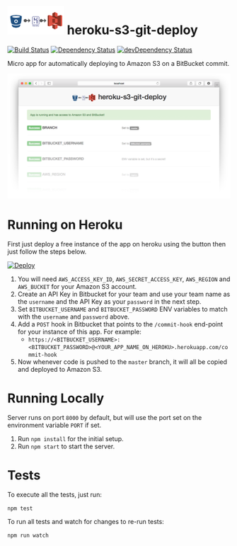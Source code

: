 ![App Logo](https://raw.githubusercontent.com/chesleybrown/heroku-s3-git-deploy/master/media/logo-small.png) heroku-s3-git-deploy
=========================

[![Build Status](https://travis-ci.org/chesleybrown/heroku-s3-git-deploy.svg)](https://travis-ci.org/chesleybrown/heroku-s3-git-deploy)
[![Dependency Status](https://david-dm.org/chesleybrown/heroku-s3-git-deploy.svg)](https://david-dm.org/chesleybrown/heroku-s3-git-deploy)
[![devDependency Status](https://david-dm.org/chesleybrown/heroku-s3-git-deploy/dev-status.svg)](https://david-dm.org/chesleybrown/heroku-s3-git-deploy#info=devDependencies)

Micro app for automatically deploying to Amazon S3 on a BitBucket commit.

![What it looks like](https://raw.githubusercontent.com/chesleybrown/heroku-s3-git-deploy/master/media/screenshot.png)

# Running on Heroku

First just deploy a free instance of the app on heroku using the button then just follow the steps below. 

[![Deploy](https://www.herokucdn.com/deploy/button.png)](https://heroku.com/deploy)

1. You will need `AWS_ACCESS_KEY_ID`, `AWS_SECRET_ACCESS_KEY`, `AWS_REGION` and `AWS_BUCKET` for your Amazon S3 account.
1. Create an API Key in Bitbucket for your team and use your team name as the `username` and the API Key as your `password` in the next step.
1. Set `BITBUCKET_USERNAME` and `BITBUCKET_PASSWORD` ENV variables to match with the `username` and `password` above.
1. Add a `POST` hook in Bitbucket that points to the `/commit-hook` end-point for your instance of this app. For example:
    - `https://<BITBUCKET_USERNAME>:<BITBUCKET_PASSWORD>@<YOUR_APP_NAME_ON_HEROKU>.herokuapp.com/commit-hook`
1. Now whenever code is pushed to the `master` branch, it will all be copied and deployed to Amazon S3.

# Running Locally

Server runs on port `8000` by default, but will use the port set
on the environment variable `PORT` if set.

1. Run `npm install` for the initial setup.
1. Run `npm start` to start the server.

# Tests

To execute all the tests, just run:

```
npm test
```

To run all tests and watch for changes to re-run tests:

```
npm run watch
```